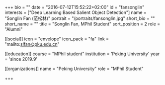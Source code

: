 +++
bio = ""
date = "2016-07-12T15:52:22+02:00"
id = "fansonglin"
interests = ["Deep Learning Based Salient Object Detection"]
name = "Songlin Fan (范松林)"
portrait = "/portraits/fansonglin.jpg"
short_bio = ""
short_name = ""
title = "Songlin Fan, MPhil Student"
sort_position = 2
role = "Alumni"

[[social]]
    icon = "envelope"
    icon_pack = "fa"
    link = "mailto:slfan@pku.edu.cn"

[[education]]
    course = "MPhil student"
    institution = 'Peking University'
    year = 'since 2019.9'

[[organizations]]
    name = "Peking University"
    role = "MPhil Student"

+++


